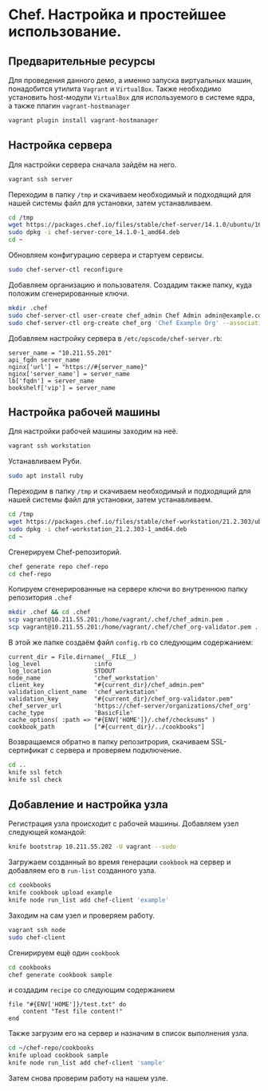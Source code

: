 # Chef. Настройка и простейшее использование.

## Предварительные ресурсы
Для проведения данного демо, а именно запуска виртуальных машин, понадобится утилита `Vagrant` и `VirtualBox`. Также необходимо установить host-модули `VirtualBox` для используемого в системе ядра, а также плагин `vagrant-hostmanager`

```bash
vagrant plugin install vagrant-hostmanager
```

## Настройка сервера
Для настройки сервера сначала зайдём на него.
```bash
vagrant ssh server
```

Переходим в папку `/tmp` и скачиваем необходимый и подходящий для нашей системы файл для установки, затем устанавливаем.
```bash
cd /tmp
wget https://packages.chef.io/files/stable/chef-server/14.1.0/ubuntu/16.04/chef-server-core_14.1.0-1_amd64.deb
sudo dpkg -i chef-server-core_14.1.0-1_amd64.deb
cd ~
```

Обновляем конфигурацию сервера и стартуем сервисы.
```bash
sudo chef-server-ctl reconfigure
```

Добавляем организацию и пользователя. Создадим также папку, куда положим сгенерированные ключи.
```bash
mkdir .chef
sudo chef-server-ctl user-create chef_admin Chef Admin admin@example.com 'admin1234' --filename ./.chef/chef_admin.pem
sudo chef-server-ctl org-create chef_org 'Chef Example Org' --association_user chef_admin --filename ./.chef/chef_org-validator.pem
```

Добавляем настройку сервера в `/etc/opscode/chef-server.rb`:
```
server_name = "10.211.55.201"
api_fqdn server_name
nginx['url'] = "https://#{server_name}"
nginx['server_name'] = server_name
lb['fqdn'] = server_name
bookshelf['vip'] = server_name
```

## Настройка рабочей машины
Для настройки рабочей машины заходим на неё.
```bash
vagrant ssh workstation
```

Устанавливаем Руби.
```bash
sudo apt install ruby
```

Переходим в папку `/tmp` и скачиваем необходимый и подходящий для нашей системы файл для установки, затем устанавливаем.
```bash
cd /tmp
wget https://packages.chef.io/files/stable/chef-workstation/21.2.303/ubuntu/16.04/chef-workstation_21.2.303-1_amd64.deb
sudo dpkg -i chef-workstation_21.2.303-1_amd64.deb
cd ~
```

Сгенерируем Chef-репозиторий.
```bash
chef generate repo chef-repo
cd chef-repo
```

Копируем сгенерированные на сервере ключи во внутреннюю папку репозитория `.chef`
```bash
mkdir .chef && cd .chef
scp vagrant@10.211.55.201:/home/vagrant/.chef/chef_admin.pem .
scp vagrant@10.211.55.201:/home/vagrant/.chef/chef_org-validator.pem .
```

В этой же папке создаём файл `config.rb` со следующим содержанием:
```
current_dir = File.dirname(__FILE__)
log_level               :info
log_location            STDOUT
node_name               'chef_workstation'
client_key              "#{current_dir}/chef_admin.pem"
validation_client_name  'chef_workstation'
validation_key          "#{current_dir}/chef_org-validator.pem"
chef_server_url         'https://chef-server/organizations/chef_org'
cache_type              'BasicFile'
cache_options( :path => "#{ENV['HOME']}/.chef/checksums" )
cookbook_path           ["#{current_dir}/../cookbooks"]
```

Возвращаемся обратно в папку репозитрория, скачиваем SSL-сертификат с сервера и проверяем подключение.
```bash
cd ..
knife ssl fetch
knife ssl check
```

## Добавление и настройка узла
Регистрация узла происходит с рабочей машины. Добавляем узел следующей командой:
```bash
knife bootstrap 10.211.55.202 -U vagrant --sudo
```

Загружаем созданный во время генерации `cookbook` на сервер и добавляем его в `run-list` созданного узла.
```bash
cd cookbooks
knife cookbook upload example
knife node run_list add chef-client 'example'
```

Заходим на сам узел и проверяем работу.
```bash
vagrant ssh node
sudo chef-client
```

Сгенирируем ещё один `cookbook`
```bash
cd cookbooks
chef generate cookbook sample
```

и создадим `recipe` со следующим содержанием
```
file "#{ENV['HOME']}/test.txt" do
    content "Test file content!"
end
```

Также загрузим его на сервер и назначим в список выполнения узла.
```bash
cd ~/chef-repo/cookbooks
knife upload cookbook sample
knife node run_list add chef-client 'sample'
```

Затем снова проверим работу на нашем узле.
